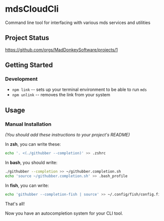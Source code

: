 # mdsCloudCli

Command line tool for interfacing with various mds services and utilities

## Project Status

https://github.com/orgs/MadDonkeySoftware/projects/1

## Getting Started

### Development

* `npm link` -- sets up your terminal environment to be able to run `mds`
* `npm unlink` -- removes the link from your system

## Usage

### Manual Installation

*(You should add these instructions to your project's README)*

In **zsh**, you can write these:

```bash
echo '. <(./githubber --completion)' >> .zshrc
```

In **bash**, you should write:

```bash
./githubber --completion >> ~/githubber.completion.sh
echo 'source ~/githubber.completion.sh' >> .bash_profile
```

In **fish**, you can write:

```bash
echo 'githubber --completion-fish | source' >> ~/.config/fish/config.fish
```

That's all!

Now you have an autocompletion system for your CLI tool.
